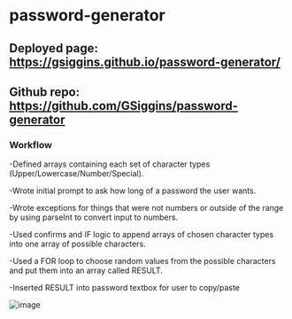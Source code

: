 # password-generator

## Deployed page: https://gsiggins.github.io/password-generator/

## Github repo: https://github.com/GSiggins/password-generator

### Workflow
-Defined arrays containing each set of character types (Upper/Lowercase/Number/Special).

-Wrote initial prompt to ask how long of a password the user wants.

-Wrote exceptions for things that were not numbers or outside of the range by using parseInt to convert 
input to numbers.

-Used confirms and IF logic to append arrays of chosen character types into one array of possible characters.

-Used a FOR loop to choose random values from the possible characters and put them into an array called RESULT.

-Inserted RESULT into password textbox for user to copy/paste


![image](https://user-images.githubusercontent.com/103160909/171093964-d65d358f-055c-47d2-9263-96722ec593be.png)

